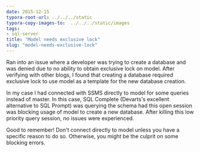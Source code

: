 ```yaml
---
date: 2015-12-15
typora-root-url: ../../../static
typora-copy-images-to:  ../../../static/images
tags:
- sql-server
title: "Model needs exclusive lock"
slug: "model-needs-exclusive-lock"
---
```


Ran into an issue where a developer was trying to create a database and was denied due to no ability to obtain exclusive lock on model. After verifying with other blogs, I found that creating a database required exclusive lock to use model as a template for the new database creation.

In my case I had connected with SSMS directly to model for some queries instead of master. In this case, SQL Complete (Devarts's excellent alternative to SQL Prompt) was querying the schema had this open session was blocking usage of model to create a new database. After killing this low priority query session, no issues were experienced.

Good to remember! Don't connect directly to model unless you have a specific reason to do so. Otherwise, you might be the culprit on some blocking errors.
